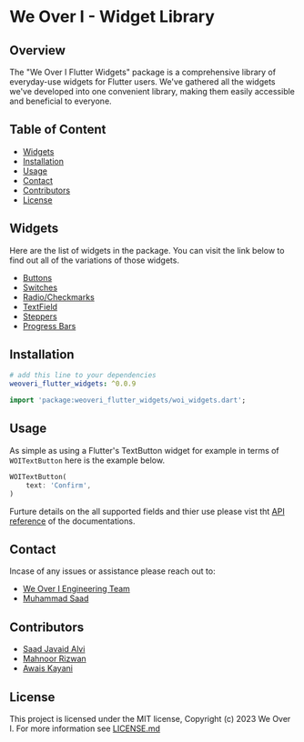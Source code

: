 # We Over I - Widget Library

## Overview

The "We Over I Flutter Widgets" package is a comprehensive library of everyday-use widgets for Flutter users. We've gathered all the widgets we've developed into one convenient library, making them easily accessible and beneficial to everyone.

## Table of Content

- [Widgets](#widgets)
- [Installation](#installation)
- [Usage](#usage)
- [Contact](#contact)
- [Contributors](#contributors)
- [License](#licence)

## Widgets

Here are the list of widgets in the package. You can visit the link below to find out all of the variations of those widgets.

- [Buttons](https://pub.dev/documentation/weoveri_flutter_widgets/latest/buttons/buttons-library.html)
- [Switches](https://pub.dev/documentation/weoveri_flutter_widgets/latest/switches/switches-library.html)
- [Radio/Checkmarks](https://pub.dev/documentation/weoveri_flutter_widgets/latest/radio_and_checkbox/radio_and_checkbox-library.html)
- [TextField](https://pub.dev/documentation/weoveri_flutter_widgets/latest/text_field/text_field-library.html)
- [Steppers](https://pub.dev/documentation/weoveri_flutter_widgets/latest/steppers/steppers-library.html)
- [Progress Bars](https://pub.dev/documentation/weoveri_flutter_widgets/latest/progress_bar/progress_bar-library.html)

## Installation

```yaml
# add this line to your dependencies
weoveri_flutter_widgets: ^0.0.9
```

```dart
import 'package:weoveri_flutter_widgets/woi_widgets.dart';
```

## Usage

As simple as using a Flutter's TextButton widget for example in terms of `WOITextButton` here is the example below.

```dart
WOITextButton(
    text: 'Confirm',
)
```

Furture details on the all supported fields and thier use please vist tht [API reference](https://pub.dev/documentation/weoveri_flutter_widgets/latest/) of the documentations.

## Contact

Incase of any issues or assistance please reach out to:

- [We Over I Engineering Team](mailto:tech@we-over-i.com)
- [Muhammad Saad](mailto:saad@we-over-i.com)

## Contributors

- [Saad Javaid Alvi](https://github.com/saadjavaidalvi)
- [Mahnoor Rizwan](mailto:mahnoor@we-over-i.com)
- [Awais Kayani](mailto:awais@we-over-i.com)

## License

This project is licensed under the MIT license, Copyright (c) 2023 We Over I. For more information see
[LICENSE.md](LICENSE)
